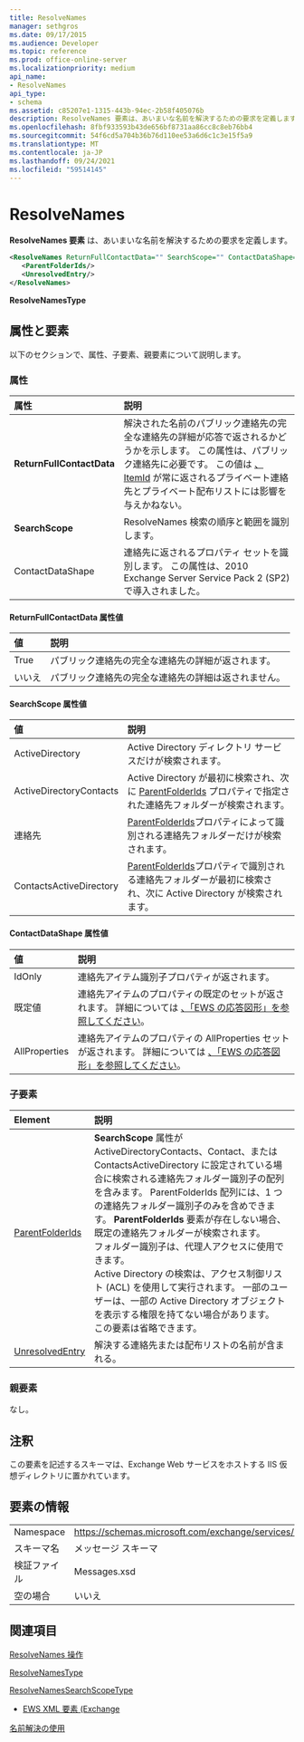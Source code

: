 ```yaml
---
title: ResolveNames
manager: sethgros
ms.date: 09/17/2015
ms.audience: Developer
ms.topic: reference
ms.prod: office-online-server
ms.localizationpriority: medium
api_name:
- ResolveNames
api_type:
- schema
ms.assetid: c85207e1-1315-443b-94ec-2b58f405076b
description: ResolveNames 要素は、あいまいな名前を解決するための要求を定義します。
ms.openlocfilehash: 8fbf933593b43de656bf8731aa86cc8c8eb76bb4
ms.sourcegitcommit: 54f6cd5a704b36b76d110ee53a6d6c1c3e15f5a9
ms.translationtype: MT
ms.contentlocale: ja-JP
ms.lasthandoff: 09/24/2021
ms.locfileid: "59514145"
---
```

# <a name="resolvenames"></a>ResolveNames

**ResolveNames 要素** は、あいまいな名前を解決するための要求を定義します。 
  
```XML
<ResolveNames ReturnFullContactData="" SearchScope="" ContactDataShape="">
   <ParentFolderIds/>
   <UnresolvedEntry/>
</ResolveNames>
```

 **ResolveNamesType**
## <a name="attributes-and-elements"></a>属性と要素

以下のセクションで、属性、子要素、親要素について説明します。
  
### <a name="attributes"></a>属性

|**属性**|**説明**|
|:-----|:-----|
|**ReturnFullContactData** <br/> |解決された名前のパブリック連絡先の完全な連絡先の詳細が応答で返されるかどうかを示します。 この属性は、パブリック連絡先に必要です。 この値は [、ItemId](itemid.md) が常に返されるプライベート連絡先とプライベート配布リストには影響を与えかねない。  <br/> |
|**SearchScope** <br/> |ResolveNames 検索の順序と範囲を識別します。  <br/> |
|ContactDataShape  <br/> |連絡先に返されるプロパティ セットを識別します。 この属性は、2010 Exchange Server Service Pack 2 (SP2) で導入されました。  <br/> |
   
#### <a name="returnfullcontactdata-attribute-values"></a>ReturnFullContactData 属性値

|**値**|**説明**|
|:-----|:-----|
|True  <br/> |パブリック連絡先の完全な連絡先の詳細が返されます。  <br/> |
|いいえ  <br/> |パブリック連絡先の完全な連絡先の詳細は返されません。  <br/> |
   
#### <a name="searchscope-attribute-values"></a>SearchScope 属性値

|**値**|**説明**|
|:-----|:-----|
|ActiveDirectory  <br/> |Active Directory ディレクトリ サービスだけが検索されます。  <br/> |
|ActiveDirectoryContacts  <br/> |Active Directory が最初に検索され、次に [ParentFolderIds](parentfolderids.md) プロパティで指定された連絡先フォルダーが検索されます。  <br/> |
|連絡先  <br/> |[ParentFolderIds](parentfolderids.md)プロパティによって識別される連絡先フォルダーだけが検索されます。  <br/> |
|ContactsActiveDirectory  <br/> |[ParentFolderIds](parentfolderids.md)プロパティで識別される連絡先フォルダーが最初に検索され、次に Active Directory が検索されます。  <br/> |
   
#### <a name="contactdatashape-attribute-values"></a>ContactDataShape 属性値

|**値**|**説明**|
|:-----|:-----|
|IdOnly  <br/> |連絡先アイテム識別子プロパティが返されます。  <br/> |
|既定値  <br/> |連絡先アイテムのプロパティの既定のセットが返されます。 詳細については [、「EWS の応答図形」を参照してください](https://msdn.microsoft.com/library/1c5ddc0a-c4e0-4488-8972-7543b5b464df%28Office.15%29.aspx)。  <br/> |
|AllProperties  <br/> |連絡先アイテムのプロパティの AllProperties セットが返されます。 詳細については [、「EWS の応答図形」を参照してください](https://msdn.microsoft.com/library/1c5ddc0a-c4e0-4488-8972-7543b5b464df%28Office.15%29.aspx)。  <br/> |
   
### <a name="child-elements"></a>子要素

|**Element**|**説明**|
|:-----|:-----|
|[ParentFolderIds](parentfolderids.md) <br/> |**SearchScope** 属性が ActiveDirectoryContacts、Contact、または ContactsActiveDirectory に設定されている場合に検索される連絡先フォルダー識別子の配列を含みます。 ParentFolderIds 配列には、1 つの連絡先フォルダー識別子のみを含めできます。 **ParentFolderIds** 要素が存在しない場合、既定の連絡先フォルダーが検索されます。  <br/> フォルダー識別子は、代理人アクセスに使用できます。  <br/> Active Directory の検索は、アクセス制御リスト (ACL) を使用して実行されます。 一部のユーザーは、一部の Active Directory オブジェクトを表示する権限を持てない場合があります。  <br/> この要素は省略できます。  <br/> |
|[UnresolvedEntry](unresolvedentry.md) <br/> |解決する連絡先または配布リストの名前が含まれる。  <br/> |
   
### <a name="parent-elements"></a>親要素

なし。
  
## <a name="remarks"></a>注釈

この要素を記述するスキーマは、Exchange Web サービスをホストする IIS 仮想ディレクトリに置かれています。
  
## <a name="element-information"></a>要素の情報

|||
|:-----|:-----|
|Namespace  <br/> |https://schemas.microsoft.com/exchange/services/2006/messages  <br/> |
|スキーマ名  <br/> |メッセージ スキーマ  <br/> |
|検証ファイル  <br/> |Messages.xsd  <br/> |
|空の場合  <br/> |いいえ  <br/> |
   
## <a name="see-also"></a>関連項目



[ResolveNames 操作](resolvenames-operation.md)
  
[ResolveNamesType](https://msdn.microsoft.com/library/ExchangeWebServices.ResolveNamesType.aspx)
  
[ResolveNamesSearchScopeType](https://msdn.microsoft.com/library/ExchangeWebServices.ResolveNamesSearchScopeType.aspx)


- [EWS XML 要素 (Exchange](ews-xml-elements-in-exchange.md)


[名前解決の使用](https://msdn.microsoft.com/library/9257fb07-89d2-46eb-b885-e2173fe6fbc1%28Office.15%29.aspx)

